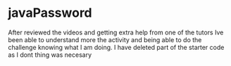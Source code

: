 # javaPassword

After reviewed the videos and getting extra help from one of the tutors Ive been able to understand more the activity and being able to do the challenge knowing what I am doing.
I have deleted part of the starter code as I dont thing was necesary 
